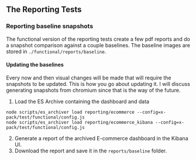## The Reporting Tests

### Reporting baseline snapshots

The functional version of the reporting tests create a few pdf reports and do a snapshot comparison against a couple baselines.  The baseline images are stored in `./functional/reports/baseline`.

#### Updating the baselines

Every now and then visual changes will be made that will require the snapshots to be updated.  This is how you go about updating it.  I will discuss generating snapshots from chromium since that is the way of the future.

1. Load the ES Archive containing the dashboard and data
  ```
  node scripts/es_archiver load reporting/ecommerce --config=x-pack/test/functional/config.js
  node scripts/es_archiver load reporting/ecommerce_kibana --config=x-pack/test/functional/config.js
  ```
2. Generate a report of the archived E-commerce dashboard in the Kibana UI.
3. Download the report and save it in the `reports/baseline` folder.